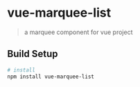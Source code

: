 # vue-marquee-list

> a marquee component for vue project

## Build Setup

``` bash
# install
npm install vue-marquee-list

```
